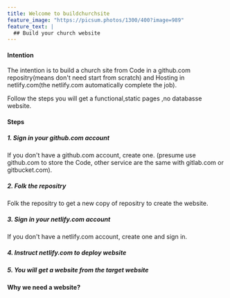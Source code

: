 ```yaml
---
title: Welcome to buildchurchsite
feature_image: "https://picsum.photos/1300/400?image=989"
feature_text: |
  ## Build your church website
---
```


#### Intention

The intention is to build a church site from Code in a github.com repositry(means don't need start from scratch) and Hosting in netlify.com(the netlify.com automatically complete the job). 

Follow the steps you will get a functional,static pages ,no databasse website.

#### Steps

##### 1. Sign in your github.com account

If you don't have a github.com account, create one. (presume use github.com to store the Code, other service are the same with gitlab.com or gitbucket.com).

##### 2. Folk the repositry

Folk the repositry to get a new copy of repositry to create the website.

##### 3. Sign in your netlify.com account

If you don't have a netlify.com account, create one and sign in.

##### 4. Instruct netlify.com to deploy website

##### 5. You will get a website from the target website

#### Why we need a website?
